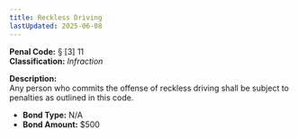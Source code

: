 ```yaml
---
title: Reckless Driving
lastUpdated: 2025-06-08
---
```


**Penal Code:** § [3] 11  
**Classification:** *Infraction*

**Description:**  
Any person who commits the offense of reckless driving shall be subject to penalties as outlined in this code.

- **Bond Type:** N/A  
- **Bond Amount:** $500
